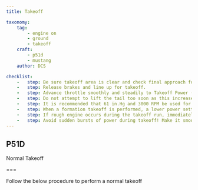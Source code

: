 ```yaml
---
title: Takeoff

taxonomy:
    tag:
        - engine on
        - ground
        - takeoff
    craft:
        - p51d
        - mustang
    author: DCS

checklist:
    -   step: Be sure takeoff area is clear and check final approach for inbound aircraft.
    -   step: Release brakes and line up for takeoff.
    -   step: Advance throttle smoothly and steadily to Takeoff Power (61 in.Hg MP at 3000 RPM).
    -   step: Do not attempt to lift the tail too soon as this increases directional instability. Pushing the stick forward unlocks the tail wheel, thereby making steering difficult. The best takeoff procedure is to hold the tail down until sufficient speed for rudder control is attained and then to allow the tail to rise slowly. Some rudder input may be necessary to maintain heading as the tail is lifted and stabilized in a takeoff attitude.
    -   step: It is recommended that 61 in.Hg and 3000 RPM be used for takeoffs and that this power setting is reached as quickly as possible after the takeoff run is started. However, advance the throttle smoothly and never jam it forward. Torque effects appearing from a sudden onset of power can lead to a loss of directional control of the aircraft. 
    -   step: When a formation takeoff is performed, a lower power setting of 55 in.Hg may be used to allow the wingmen room for increased power over the leader in order to maintain their position. 
    -   step: If rough engine occurs during the takeoff run, immediately throttle back 4 or 5 in.Hg manifold pressure to complete the takeoff if conditions permit. Throttling back tends to decrease the intensity of detonation or preignition and minimizes the chances of engine failure. If this condition occurs on takeoff, the spark plugs must be changed before the next flight.
    -   step: Avoid sudden bursts of power during takeoff! Make it smooth and steady. 
---
```


## P51D 
Normal Takeoff 

===

Follow the below procedure to perform a normal takeoff

